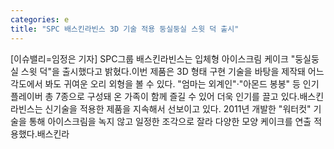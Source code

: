 ```yaml
---
categories: e
title: "SPC 배스킨라빈스 3D 기술 적용 둥실둥실 스윗 덕 출시"
---
```

[이슈밸리=임정은 기자] SPC그룹 배스킨라빈스는 입체형 아이스크림 케이크 "둥실둥실 스윗 덕"을 출시했다고 밝혔다.이번 제품은 3D 형태 구현 기술을 바탕을 제작돼 어느 각도에서 봐도 귀여운 오리 외형을 볼 수 있다. "엄마는 외계인"·"아몬드 봉봉" 등 인기 플레이버 총 7종으로 구성돼 온 가족이 함께 즐길 수 있어 더욱 인기를 끌고 있다.배스킨라빈스는 신기술을 적용한 제품을 지속해서 선보이고 있다. 2011년 개발한 "워터컷" 기술을 통해 아이스크림을 녹지 않고 일정한 조각으로 잘라 다양한 모양 케이크를 연출 적용했다.배스킨라